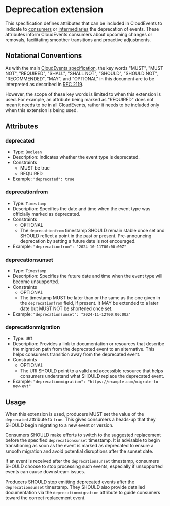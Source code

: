 # Deprecation extension

This specification defines attributes that can be included in CloudEvents to
indicate to [consumers](../spec.md#consumer) or
[intermediaries](../spec.md#intermediary) the deprecation of events. These
attributes inform CloudEvents consumers about upcoming changes or removals,
facilitating smoother transitions and proactive adjustments.

## Notational Conventions

As with the main [CloudEvents specification](../spec.md), the key words "MUST",
"MUST NOT", "REQUIRED", "SHALL", "SHALL NOT", "SHOULD", "SHOULD NOT",
"RECOMMENDED", "MAY", and "OPTIONAL" in this document are to be interpreted as
described in [RFC 2119](https://tools.ietf.org/html/rfc2119).

However, the scope of these key words is limited to when this extension is
used. For example, an attribute being marked as "REQUIRED" does not mean it
needs to be in all CloudEvents, rather it needs to be included only when this
extension is being used.

## Attributes

### deprecated

- Type: `Boolean`
- Description: Indicates whether the event type is deprecated.
- Constraints
  - MUST be true
  - REQUIRED
- Example: `"deprecated": true`

### deprecationfrom

- Type: `Timestamp`
- Description: Specifies the date and time when the event type was
  officially marked as deprecated.
- Constraints
  - OPTIONAL
  - The `deprecationfrom` timestamp SHOULD remain stable once set and SHOULD
    reflect a point in the past or present. Pre-announcing deprecation by
    setting a future date is not encouraged.
- Example: `"deprecationfrom": "2024-10-11T00:00:00Z"`

### deprecationsunset

- Type: `Timestamp`
- Description: Specifies the future date and time when the event type will
  become unsupported.
- Constraints
  - OPTIONAL
  - The timestamp MUST be later than or the same as the one given in the
    `deprecationfrom` field, if present. It MAY be extended to a later date but
    MUST NOT be shortened once set.
- Example: `"deprecationsunset": "2024-11-12T00:00:00Z"`

### deprecationmigration

- Type: `URI`
- Description: Provides a link to documentation or resources that describe
the migration path from the deprecated event to an alternative. This helps
consumers transition away from the deprecated event.
- Constraints
  - OPTIONAL
  - The URI SHOULD point to a valid and accessible resource that helps
    consumers understand what SHOULD replace the deprecated event.
- Example: `"deprecationmigration": "https://example.com/migrate-to-new-evt"`

## Usage

When this extension is used, producers MUST set the value of the `deprecated`
attribute to `true`. This gives consumers a heads-up that they SHOULD begin
migrating to a new event or version.

Consumers SHOULD make efforts to switch to the suggested replacement before the
specified `deprecationsunset` timestamp. It is advisable to begin transitioning
as soon as the event is marked as deprecated to ensure a smooth migration and
avoid potential disruptions after the sunset date.

If an event is received after the `deprecationsunset` timestamp, consumers
SHOULD choose to stop processing such events, especially if unsupported events
can cause downstream issues.

Producers SHOULD stop emitting deprecated events after the `deprecationsunset`
timestamp. They SHOULD also provide detailed documentation via the
`deprecationmigration` attribute to guide consumers toward the correct replacement
event.
